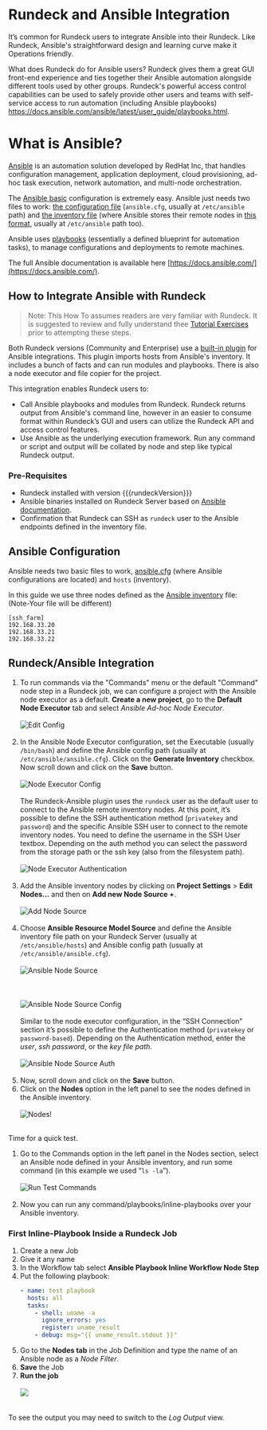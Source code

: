 # Rundeck and Ansible Integration

It’s common for Rundeck users to integrate Ansible into their Rundeck. Like Rundeck, Ansible's straightforward design and learning curve make it Operations friendly.

What does Rundeck do for Ansible users? Rundeck gives them a great GUI front-end experience and ties together their Ansible automation alongside different tools used by other groups. Rundeck's powerful access control capabilities can be used to safely provide other users and teams with self-service access to run automation (including Ansible playbooks) https://docs.ansible.com/ansible/latest/user_guide/playbooks.html.

# What is Ansible?

[Ansible](https://github.com/ansible/ansible) is an automation solution developed by RedHat Inc, that handles configuration management, application deployment, cloud provisioning, ad-hoc task execution, network automation, and multi-node orchestration.

The [Ansible basic](https://docs.ansible.com/ansible/latest/user_guide/intro_getting_started.html) configuration is extremely easy. Ansible just needs two files to work: [the configuration file](https://docs.ansible.com/ansible/latest/reference_appendices/config.html) (`ansible.cfg`, usually at `/etc/ansible` path) and [the inventory file](https://docs.ansible.com/ansible/latest/user_guide/intro_inventory.html)  (where Ansible stores their remote nodes in [this format](https://docs.ansible.com/ansible/2.3/intro_inventory.html), usually at `/etc/ansible` path too).

Ansible uses [playbooks](https://docs.ansible.com/ansible/latest/user_guide/playbooks.html) (essentially a defined blueprint for automation tasks), to manage configurations and deployments to remote machines.

The full Ansible documentation is available here [https://docs.ansible.com/](https://docs.ansible.com/).

## How to Integrate Ansible with Rundeck

> Note: This How To assumes readers are very familiar with Rundeck. It is suggested to review and fully understand thee [Tutorial Exercises](/learning/tutorial/preparing.md) prior to attempting these steps.

Both Rundeck versions (Community and Enterprise) use a [built-in plugin](https://github.com/Batix/rundeck-ansible-plugin) for Ansible integrations. This plugin imports hosts from Ansible's inventory. It includes a bunch of facts and can run modules and playbooks. There is also a node executor and file copier for the project.

This integration enables Rundeck users to:

- Call Ansible playbooks and modules from Rundeck. Rundeck returns output from Ansible's command line, however in an easier to consume format within Rundeck’s GUI and users can utilize the Rundeck API and access control features.
- Use Ansible as the underlying execution framework. Run any command or script and output will be collated by node and step like typical Rundeck output.

### Pre-Requisites
- Rundeck installed with version {{{rundeckVersion}}}
- Ansible binaries installed on Rundeck Server based on [Ansible documentation](https://docs.ansible.com/).
- Confirmation that Rundeck can SSH as `rundeck` user to the Ansible endpoints defined in the inventory file.

## Ansible Configuration

Ansible needs two basic files to work, [ansible.cfg](https://docs.ansible.com/ansible/latest/reference_appendices/config.html) (where Ansible configurations are located) and `hosts` (inventory).

In this guide we use three nodes defined as the [Ansible inventory](https://docs.ansible.com/ansible/latest/user_guide/intro_inventory.html) file: (Note-Your file will be different)

```
[ssh_farm]
192.168.33.20
192.168.33.21
192.168.33.22
```

## Rundeck/Ansible Integration

1. To run commands via the "Commands" menu or the default "Command" node step in a Rundeck job, we can configure a project with the Ansible node executor as a default. **Create a new project**, go to the **Default Node Executor** tab and select _Ansible Ad-hoc Node Executor_.
    <br><br>![ Edit Config ](@assets/img/howto-ansible-editconfig.png)<br><br>
1. In the Ansible Node Executor configuration, set the Executable (usually `/bin/bash`) and define the Ansible config path (usually at `/etc/ansible/ansible.cfg`). Click on the **Generate Inventory** checkbox. Now scroll down and click on the **Save** button.
    <br><br>![ Node Executor Config ](@assets/img/howto-ansible-defaultnodeexec.png)<br><br>
    The Rundeck-Ansible plugin uses the `rundeck` user as the default user to connect to the Ansible remote inventory nodes. At this point, it’s possible to define the SSH authentication method (`privatekey` and `password`) and the specific Ansible SSH user to connect to the remote inventory nodes. You need to define the username in the SSH User textbox. Depending on the auth method you can select the password from the storage path or the ssh key (also from the filesystem path).
    <br><br>![ Node Executor Authentication ](@assets/img/howto-ansible-nodeexecauth.png)<br><br>
1. Add the Ansible inventory nodes by clicking on **Project Settings** > **Edit Nodes...** and then on **Add new Node Source +**.
    <br><br>![ Add Node Source ](@assets/img/howto-ansible-addnodesource.png)<br><br>
1.  Choose **Ansible Resource Model Source** and define the Ansible inventory file path on your Rundeck Server (usually at `/etc/ansible/hosts`) and Ansible config path (usually at `/etc/ansible/ansible.cfg`).
    <br><br>![ Ansible Node Source ](@assets/img/howto-ansible-ansiblenodesource.png)<br><br>
    <br><br>![ Ansible Node Source Config ](@assets/img/howto-ansible-ansiblesourceconfig.png)<br><br>
    Similar to the node executor configuration, in the “SSH Connection” section it’s possible to define the Authentication method (`privatekey` or `password-based`). Depending on the Authentication method, enter the _user_, _ssh password_, or the _key file path_.
    <br><br>![ Ansible Node Source Auth ](@assets/img/howto-ansible-ansiblesourceauth.png)<br><br>
1. Now, scroll down and click on the **Save** button.
1. Click on the **Nodes** option in the left panel to see the nodes defined in the Ansible inventory.
    <br><br>![ Nodes! ](@assets/img/howto-ansible-nodes.png)<br><br>

Time for a quick test.

1. Go to the Commands option in the left panel in the Nodes section, select an Ansible node defined in your Ansible inventory, and run some command (in this example we used “`ls -la`”).
    <br><br>![ Run Test Commands ](@assets/img/howto-ansible-runcommand.png)<br><br>
1. Now you can run any command/playbooks/inline-playbooks over your Ansible inventory.

### First Inline-Playbook Inside a Rundeck Job
1. Create a new Job
1. Give it any name
1. In the Workflow tab select **Ansible Playbook Inline Workflow Node Step**
1. Put the following playbook:
    ``` yaml
    - name: test playbook
      hosts: all
      tasks:
        - shell: uname -a
          ignore_errors: yes
          register: uname_result
        - debug: msg="{{ uname_result.stdout }}"
    ```
1. Go to the **Nodes tab** in the Job Definition and type the name of an Ansible node as a _Node Filter_.
1. **Save** the Job
1. **Run the job**
    <br><br>![  ](@assets/img/howto-ansible-joboutput.png)<br><br>

To see the output you may need to switch to the _Log Output_ view.
